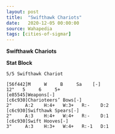 ```yaml
---
layout: post
title:  "Swifthawk Chariots"
date:   2020-12-05 00:00:00
source: Wahapedia
tags: [cities-of-sigmar]
---
```


**Swifthawk Chariots**

**Stat Block**
```
5/5 Swifthawk Chariot
```

```
[56f442]M     W     B     Sa    [-]
12"   5     6     5+    
[e85545]Weapons[-]
[c6c930]Charioteers’ Bows[-]
2"     A:2    H:4+   W:3+   R:-    D:2   
[c6c930]Swifthawk Spears[-]
2"     A:3    H:4+   W:4+   R:-    D:1   
[c6c930]Swift Hooves[-]
3"     A:3    H:3+   W:4+   R:-1   D:1   
```
    